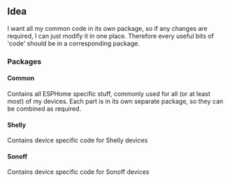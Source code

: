 ## Idea

I want all my common code in its own package, so if any changes are required, I can just modify it in one place. Therefore every useful bits of 'code' should be in a corresponding package.

### Packages

#### Common

Contains all ESPHome specific stuff, commonly used for all (or at least most) of my devices. Each part is in its own separate package, so they can be combined as required.

#### Shelly

Contains device specific code for Shelly devices

#### Sonoff

Contains device specific code for Sonoff devices
